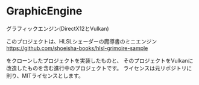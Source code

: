 # GraphicEngine
グラフィックエンジン(DirectX12とVulkan)


このプロジェクトは、HLSLシェーダーの魔導書のミニエンジン
https://github.com/shoeisha-books/hlsl-grimoire-sample

をクローンしたプロジェクトを実装したものと、
そのプロジェクトをVulkanに改造したものを含む進行中のプロジェクトです。
ライセンスは元リポジトリに則り、MITライセンスとします。
